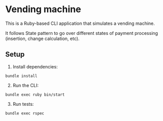 # Vending machine

This is a Ruby-based CLI application that simulates a vending machine.

It follows State pattern to go over different states of payment processing (insertion, change calculation, etc).

## Setup

1. Install dependencies:
```
bundle install
```
2. Run the CLI:
```
bundle exec ruby bin/start
```
3. Run tests:
```
bundle exec rspec
```
